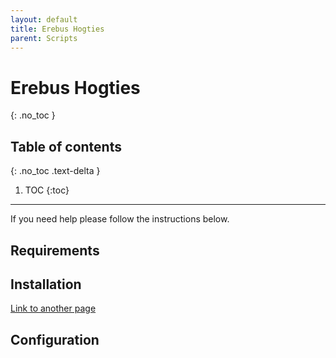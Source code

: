 ```yaml
---
layout: default
title: Erebus Hogties
parent: Scripts
---
```


# Erebus Hogties
{: .no_toc }

## Table of contents
{: .no_toc .text-delta }

1. TOC
{:toc}

---

If you need help please follow the instructions below.

## Requirements


## Installation

[Link to another page]({{site.baseurl}}/)

## Configuration


